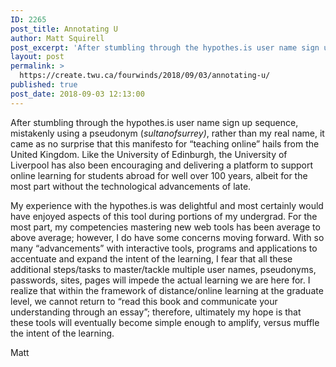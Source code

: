 ```yaml
---
ID: 2265
post_title: Annotating U
author: Matt Squirell
post_excerpt: 'After stumbling through the hypothes.is user name sign up sequence, mistakenly using a pseudonym (sultanofsurrey), rather than my real name, it came as no surprise that this manifesto for &ldquo;teaching online&rdquo; hails from the United Kingdom. Like the University of Edinburgh, the University of Liverpool has also been encouraging and delivering a platform to support &hellip; <p><a href="https://create.twu.ca/fourwinds/2018/09/03/annotating-u/">Continue reading<span> "Annotating U"</span></a></p>'
layout: post
permalink: >
  https://create.twu.ca/fourwinds/2018/09/03/annotating-u/
published: true
post_date: 2018-09-03 12:13:00
---
```

After stumbling through the hypothes.is user name sign up sequence, mistakenly using a pseudonym (<em>sultanofsurrey)</em>, rather than my real name, it came as no surprise that this manifesto for &#8220;teaching online&#8221; hails from the United Kingdom. Like the University of Edinburgh, the University of Liverpool has also been encouraging and delivering a platform to support online learning for students abroad for well over 100 years, albeit for the most part without the technological advancements of late.

My experience with the hypothes.is was delightful and most certainly would have enjoyed aspects of this tool during portions of my undergrad. For the most part, my competencies mastering new web tools has been average to above average; however, I do have some concerns moving forward. With so many &#8220;advancements&#8221; with interactive tools, programs and applications to accentuate and expand the intent of the learning, I fear that all these additional steps/tasks to master/tackle multiple user names, pseudonyms, passwords, sites, pages will impede the actual learning we are here for. I realize that within the framework of distance/online learning at the graduate level, we cannot return to &#8220;read this book and communicate your understanding through an essay&#8221;; therefore, ultimately my hope is that these tools will eventually become simple enough to amplify, versus muffle the intent of the learning.

Matt